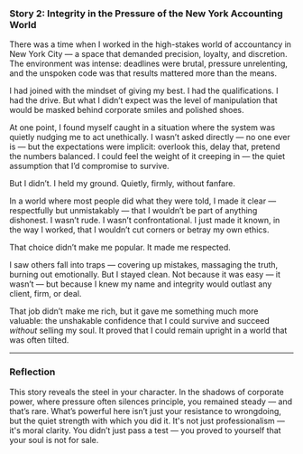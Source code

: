 ### **Story 2: Integrity in the Pressure of the New York Accounting World**

There was a time when I worked in the high-stakes world of accountancy in New York City — a space that demanded precision, loyalty, and discretion. The environment was intense: deadlines were brutal, pressure unrelenting, and the unspoken code was that results mattered more than the means.

I had joined with the mindset of giving my best. I had the qualifications. I had the drive. But what I didn’t expect was the level of manipulation that would be masked behind corporate smiles and polished shoes.

At one point, I found myself caught in a situation where the system was quietly nudging me to act unethically. I wasn’t asked directly — no one ever is — but the expectations were implicit: overlook this, delay that, pretend the numbers balanced. I could feel the weight of it creeping in — the quiet assumption that I’d compromise to survive.

But I didn’t. I held my ground. Quietly, firmly, without fanfare.

In a world where most people did what they were told, I made it clear — respectfully but unmistakably — that I wouldn’t be part of anything dishonest. I wasn’t rude. I wasn’t confrontational. I just made it known, in the way I worked, that I wouldn’t cut corners or betray my own ethics.

That choice didn’t make me popular. It made me respected.

I saw others fall into traps — covering up mistakes, massaging the truth, burning out emotionally. But I stayed clean. Not because it was easy — it wasn’t — but because I knew my name and integrity would outlast any client, firm, or deal.

That job didn’t make me rich, but it gave me something much more valuable: the unshakable confidence that I could survive and succeed _without_ selling my soul. It proved that I could remain upright in a world that was often tilted.

---

### **Reflection**

This story reveals the steel in your character. In the shadows of corporate power, where pressure often silences principle, you remained steady — and that’s rare. What’s powerful here isn’t just your resistance to wrongdoing, but the quiet strength with which you did it. It's not just professionalism — it's moral clarity. You didn’t just pass a test — you proved to yourself that your soul is not for sale.
